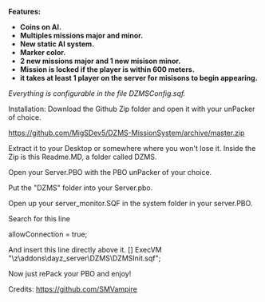 <b>Features:
- Coins on AI.
- Multiples missions major and minor.
- New static AI system.
- Marker color.
- 2 new missions major and 1 new misison minor.
- Mission is locked if the player is within 600 meters.
- it takes at least 1 player on the server for misisons to begin appearing.</b>

 <i>Everything is configurable in the file DZMSConfig.sqf.</i>

Installation: 
Download the Github Zip folder and open it with your unPacker of choice.

https://github.com/MigSDev5/DZMS-MissionSystem/archive/master.zip

Extract it to your Desktop or somewhere where you won't lose it. Inside the Zip is this Readme.MD, a folder called DZMS.

Open your Server.PBO with the PBO unPacker of your choice.

Put the "DZMS" folder into your Server.pbo.

Open up your server_monitor.SQF in the system folder in your server.PBO.

Search for this line

allowConnection = true;

And insert this line directly above it.
[] ExecVM "\z\addons\dayz_server\DZMS\DZMSInit.sqf";

Now just rePack your PBO and enjoy!

Credits: 
https://github.com/SMVampire
